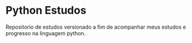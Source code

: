 # Python Estudos
Repositorio de estudos versionado a fim de acompanhar meus estudos e progresso na linguagem python.
